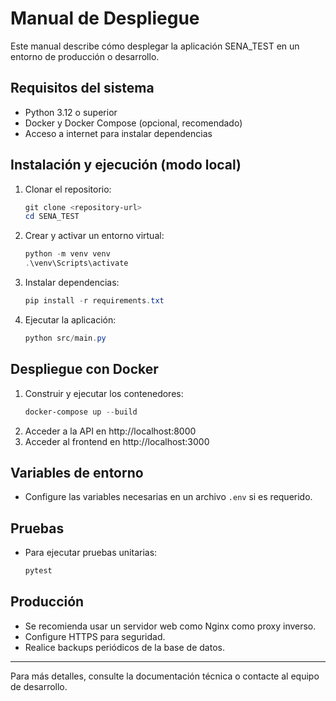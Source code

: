# Manual de Despliegue

Este manual describe cómo desplegar la aplicación SENA_TEST en un entorno de producción o desarrollo.

## Requisitos del sistema
- Python 3.12 o superior
- Docker y Docker Compose (opcional, recomendado)
- Acceso a internet para instalar dependencias

## Instalación y ejecución (modo local)
1. Clonar el repositorio:
   ```powershell
   git clone <repository-url>
   cd SENA_TEST
   ```
2. Crear y activar un entorno virtual:
   ```powershell
   python -m venv venv
   .\venv\Scripts\activate
   ```
3. Instalar dependencias:
   ```powershell
   pip install -r requirements.txt
   ```
4. Ejecutar la aplicación:
   ```powershell
   python src/main.py
   ```

## Despliegue con Docker
1. Construir y ejecutar los contenedores:
   ```powershell
   docker-compose up --build
   ```
2. Acceder a la API en http://localhost:8000
3. Acceder al frontend en http://localhost:3000

## Variables de entorno
- Configure las variables necesarias en un archivo `.env` si es requerido.

## Pruebas
- Para ejecutar pruebas unitarias:
   ```powershell
   pytest
   ```

## Producción
- Se recomienda usar un servidor web como Nginx como proxy inverso.
- Configure HTTPS para seguridad.
- Realice backups periódicos de la base de datos.

---

Para más detalles, consulte la documentación técnica o contacte al equipo de desarrollo.
